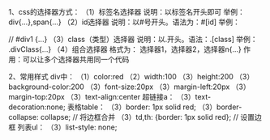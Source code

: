 1、css的选择器方式：
（1）标签名选择器
说明：以标签名开头即可
举例：div{...},span{...}
（2）id选择器
说明：以#号开头。语法为：#[id]
举例：<div id="div1"/>
// #div1 {...}
（3）class（类型）选择器
说明：以.开头。语法：.[class]
举例：<div class="divClass"/>
.divClass{...}
（4）组合选择器
格式为：
选择器1，选择器2，选择器n{...}
作用：可以让多个选择器共用同一个代码

2、常用样式
div中：
（1）color:red
（2）width:100
（3）height:200
（3）background-color:200
（3）font-size:20px
（3）margin-left:20px
（3）margin-top:20px
（3）text-align:center
超链接a：
（3）text-decoration:none;
表格table：
（3）border: 1px solid red;
（3）border-collapse: collapse; // 将边框合并
（3）td,th: {border: 1px solid red}; // 设置边框
列表ul：
（3）list-style: none;

